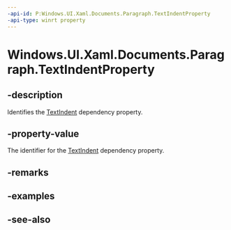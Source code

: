 ```yaml
---
-api-id: P:Windows.UI.Xaml.Documents.Paragraph.TextIndentProperty
-api-type: winrt property
---
```


<!-- Property syntax
public Windows.UI.Xaml.DependencyProperty TextIndentProperty { get; }
-->

# Windows.UI.Xaml.Documents.Paragraph.TextIndentProperty

## -description
Identifies the [TextIndent](paragraph_textindent.md) dependency property.



## -property-value
The identifier for the [TextIndent](paragraph_textindent.md) dependency property.

## -remarks

## -examples

## -see-also
